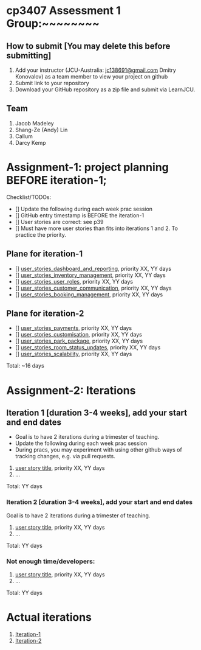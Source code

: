 # cp3407 Assessment 1 Group:~~~~~~~~

## How to submit [You may delete this before submitting]
1. Add your instructor (JCU-Australia: jc138691@gmail.com Dmitry Konovalov) as a team member to view your project on github
2. Submit link to your repository
3. Download your GitHub repository as a zip file and submit via LearnJCU.

## Team

1. Jacob Madeley
2. Shang-Ze (Andy) Lin
3. Callum
4. Darcy Kemp


# Assignment-1: project planning BEFORE iteration-1;
Checklist/TODOs: 
- [] Update the following during each week prac session
- [] GitHub entry timestamp is BEFORE the iteration-1
- [] User stories are correct: see p39
- [] Must have more user stories than fits into iterations 1 and 2. To practice the priority.

## Plane for iteration-1
- [] [user_stories_dashboard_and_reporting](./user_stories/user_story_dashboard_and_reporting.md), priority XX, YY days
- [] [user_stories_inventory_management](./user_stories/user_stories_inventory_management.md), priority XX, YY days
- [] [user_stories_user_roles](./user_stories/user_stories_user_roles.md), priority XX, YY days
- [] [user_stories_customer_communication](./user_stories/user_stories_customer_communication.md), priority XX, YY days
- [] [user_stories_booking_management](./user_stories/user_stories_booking_management.md), priority XX, YY days

## Plane for iteration-2
- [] [user_stories_payments](./user_stories/user_stories_payments.md), priority XX, YY days
- [] [user_stories_customisation](./user_stories/user_stories_customisation.md), priority XX, YY days
- [] [user_stories_park_package](./user_stories/user_stories_park_package.md), priority XX, YY days
- [] [user_stories_room_status_updates](./user_stories/user_stories_room_status_updates.md), priority XX, YY days
- [] [user_stories_scalability](./user_stories/user_stories_scalability.md), priority XX, YY days

Total: ~16 days


# Assignment-2: Iterations

## Iteration 1 [duration 3-4 weeks], add your start and end dates 

* Goal is to have 2 iterations during a trimester of teaching.
* Update the following during each week prac session
* During pracs, you may experiment with using other github ways of tracking changes, e.g. via pull requests.

1. [user story title](./user_stories/user_story_01_title.md), priority XX, YY days 
2. ...

Total: YY days


### Iteration 2 [duration 3-4 weeks], add your start and end dates
Goal is to have 2 iterations during a trimester of teaching.
1. [user story title](./user_stories/user_story_01_title.md), priority XX, YY days 
2. ...

Total: YY days

### Not enough time/developers: 
1. [user story title](./user_stories/user_story_01_title.md), priority XX, YY days 
2. ...

Total: YY days

# Actual iterations
1. [Iteration-1](./iteration_1.md)
2. [Iteration-2](./iteration_2.md)


